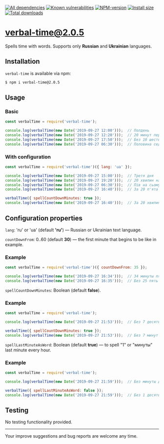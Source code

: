 [![All dependencies](https://img.shields.io/librariesio/release/npm/verbal-time/2.0.5?label=all%20dependencies)](https://libraries.io/npm/verbal-time/2.0.5)
[![Known vulnerabilities](https://img.shields.io/snyk/vulnerabilities/npm/verbal-time@2.0.5?label=known%20vulnerabilities)](https://snyk.io/test/npm/verbal-time/2.0.5)
[![NPM-version](https://img.shields.io/badge/npm-v2.0.5-blue.svg)](https://www.npmjs.com/package/verbal-time/v/2.0.5)
[![Install size](https://packagephobia.now.sh/badge?p=verbal-time@2.0.5)](https://packagephobia.now.sh/result?p=verbal-time@2.0.5)
[![Total downloads](https://img.shields.io/npm/dt/verbal-time?label=total%20downloads)](https://npm-stat.com/charts.html?package=verbal-time)

# verbal-time@2.0.5

Spells time with words. Supports only **Russian** and **Ukrainian** languages.

## Installation
`verbal-time` is available via npm:
``` bash
$ npm i verbal-time@2.0.5
```

## Usage
### Basic
``` js
const verbalTime = require('verbal-time');

console.log(verbalTime(new Date('2019-09-27 12:00')));  // Полдень
console.log(verbalTime(new Date('2019-09-27 12:20')));  // 20 минут первого
console.log(verbalTime(new Date('2019-09-27 17:50')));  // Без 10 шесть
console.log(verbalTime(new Date('2019-09-27 06:30')));  // Половина седьмого
```

### With configuration
``` js
const verbalTime = require('verbal-time')({ lang: 'ua' });

console.log(verbalTime(new Date('2019-09-27 15:00')));  // Третя дня
console.log(verbalTime(new Date('2019-09-27 19:20')));  // 20 хвилин на восьму
console.log(verbalTime(new Date('2019-09-27 06:30')));  // Пів на сьому
console.log(verbalTime(new Date('2019-09-27 16:40')));  // За 20 п'ята

verbalTime({ spellCountDownMinutes: true });
console.log(verbalTime(new Date('2019-09-27 16:40')));  // За 20 хвилин п'ята
```

## Configuration properties
`lang`: 'ru' or 'ua' (default **'ru'**) — Russian or Ukrainian text language.

`countDownFrom`: 0..60 (default **30**) — the first minute that begins to be like in example.
### Example
``` js
const verbalTime = require('verbal-time')({ countDownFrom: 35 });

console.log(verbalTime(new Date('2019-09-27 16:34')));  // 34 минуты пятого
console.log(verbalTime(new Date('2019-09-27 16:35')));  // Без 25 пять
```

`spellCountDownMinutes`: Boolean (default **false**).
### Example
``` js
const verbalTime = require('verbal-time');

console.log(verbalTime(new Date('2019-09-27 21:53')));  // Без 7 десять

verbalTime({ spellCountDownMinutes: true });
console.log(verbalTime(new Date('2019-09-27 21:53')));  // Без 7 минут десять
```

`spellLastMinuteAsWord`: Boolean (default **true**) — to spell "1" or "минуты" last minute every hour.
### Example
``` js
const verbalTime = require('verbal-time');

console.log(verbalTime(new Date('2019-09-27 21:59')));  // Без минуты десять

verbalTime({ spellLastMinuteAsWord: false });
console.log(verbalTime(new Date('2019-09-27 21:59')));  // Без 1 десять
```

## Testing
No testing functionality provided.

---

Your improve suggestions and bug reports are welcome any time.
